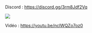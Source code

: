 Discord : https://discord.gg/3rm8Jdf2Vq

<img src="https://i.imgur.com/HgRZbHS.png">

Vidéo : https://youtu.be/ncIWQZo7oz0
